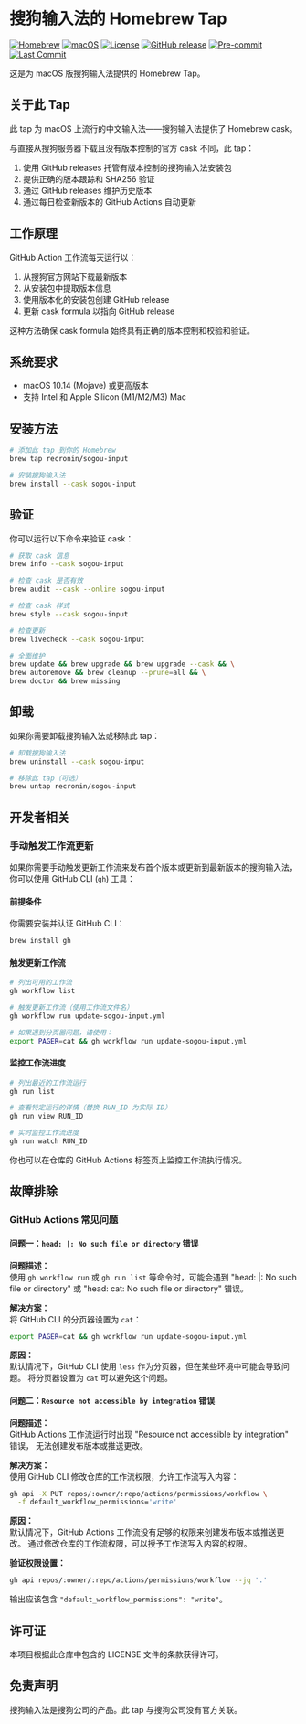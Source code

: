 # 搜狗输入法的 Homebrew Tap

[![Homebrew](https://img.shields.io/badge/Homebrew-Tap-orange)](https://brew.sh)
[![macOS](https://img.shields.io/badge/platform-macOS-blue)](https://www.apple.com/macos)
[![License](https://img.shields.io/github/license/recronin/homebrew-sogou-input)](https://github.com/recronin/homebrew-sogou-input/blob/master/LICENSE)
[![GitHub release](https://img.shields.io/github/v/release/recronin/homebrew-sogou-input)](https://github.com/recronin/homebrew-sogou-input/releases)
[![Pre-commit](https://img.shields.io/badge/pre--commit-enabled-brightgreen)](https://github.com/recronin/homebrew-sogou-input/blob/master/.githooks/pre-commit)
[![Last Commit](https://img.shields.io/github/last-commit/recronin/homebrew-sogou-input)](https://github.com/recronin/homebrew-sogou-input/commits/master)

这是为 macOS 版搜狗输入法提供的 Homebrew Tap。

## 关于此 Tap

此 tap 为 macOS 上流行的中文输入法——搜狗输入法提供了 Homebrew cask。

与直接从搜狗服务器下载且没有版本控制的官方 cask 不同，此 tap：

1. 使用 GitHub releases 托管有版本控制的搜狗输入法安装包
2. 提供正确的版本跟踪和 SHA256 验证
3. 通过 GitHub releases 维护历史版本
4. 通过每日检查新版本的 GitHub Actions 自动更新

## 工作原理

GitHub Action 工作流每天运行以：

1. 从搜狗官方网站下载最新版本
2. 从安装包中提取版本信息
3. 使用版本化的安装包创建 GitHub release
4. 更新 cask formula 以指向 GitHub release

这种方法确保 cask formula 始终具有正确的版本控制和校验和验证。

## 系统要求

- macOS 10.14 (Mojave) 或更高版本
- 支持 Intel 和 Apple Silicon (M1/M2/M3) Mac

## 安装方法

```bash
# 添加此 tap 到你的 Homebrew
brew tap recronin/sogou-input

# 安装搜狗输入法
brew install --cask sogou-input
```

## 验证

你可以运行以下命令来验证 cask：

```bash
# 获取 cask 信息
brew info --cask sogou-input

# 检查 cask 是否有效
brew audit --cask --online sogou-input

# 检查 cask 样式
brew style --cask sogou-input

# 检查更新
brew livecheck --cask sogou-input

# 全面维护
brew update && brew upgrade && brew upgrade --cask && \
brew autoremove && brew cleanup --prune=all && \
brew doctor && brew missing
```

## 卸载

如果你需要卸载搜狗输入法或移除此 tap：

```bash
# 卸载搜狗输入法
brew uninstall --cask sogou-input

# 移除此 tap（可选）
brew untap recronin/sogou-input
```

## 开发者相关

### 手动触发工作流更新

如果你需要手动触发更新工作流来发布首个版本或更新到最新版本的搜狗输入法，
你可以使用 GitHub CLI (`gh`) 工具：

#### 前提条件

你需要安装并认证 GitHub CLI：

```bash
brew install gh
```

#### 触发更新工作流

```bash
# 列出可用的工作流
gh workflow list

# 触发更新工作流（使用工作流文件名）
gh workflow run update-sogou-input.yml

# 如果遇到分页器问题，请使用：
export PAGER=cat && gh workflow run update-sogou-input.yml
```

#### 监控工作流进度

```bash
# 列出最近的工作流运行
gh run list

# 查看特定运行的详情（替换 RUN_ID 为实际 ID）
gh run view RUN_ID

# 实时监控工作流进度
gh run watch RUN_ID
```

你也可以在仓库的 GitHub Actions 标签页上监控工作流执行情况。

## 故障排除

### GitHub Actions 常见问题

#### 问题一：`head: |: No such file or directory` 错误

**问题描述：**  
使用 `gh workflow run` 或 `gh run list` 等命令时，可能会遇到
"head: |: No such file or directory" 或 "head: cat: No such file or directory"
错误。

**解决方案：**  
将 GitHub CLI 的分页器设置为 `cat`：

```bash
export PAGER=cat && gh workflow run update-sogou-input.yml
```

**原因：**  
默认情况下，GitHub CLI 使用 `less` 作为分页器，但在某些环境中可能会导致问题。
将分页器设置为 `cat` 可以避免这个问题。

#### 问题二：`Resource not accessible by integration` 错误

**问题描述：**  
GitHub Actions 工作流运行时出现 "Resource not accessible by integration" 错误，
无法创建发布版本或推送更改。

**解决方案：**  
使用 GitHub CLI 修改仓库的工作流权限，允许工作流写入内容：

```bash
gh api -X PUT repos/:owner/:repo/actions/permissions/workflow \
  -f default_workflow_permissions='write'
```

**原因：**  
默认情况下，GitHub Actions 工作流没有足够的权限来创建发布版本或推送更改。
通过修改仓库的工作流权限，可以授予工作流写入内容的权限。

**验证权限设置：**  

```bash
gh api repos/:owner/:repo/actions/permissions/workflow --jq '.'
```

输出应该包含 `"default_workflow_permissions": "write"`。

## 许可证

本项目根据此仓库中包含的 LICENSE 文件的条款获得许可。

## 免责声明

搜狗输入法是搜狗公司的产品。此 tap 与搜狗公司没有官方关联。
